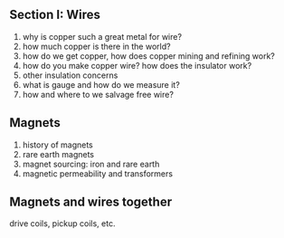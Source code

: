 
## Section I: Wires 


1. why is copper such a great metal for wire?
2. how much copper is there in the world?
3. how do we get copper, how does copper mining and refining  work?
4. how do you make copper wire?  how does the insulator work?
5. other insulation concerns
6. what is gauge and how do we measure it?
7. how and where to we salvage free wire?



## Magnets

1. history of magnets
2. rare earth magnets
3. magnet sourcing: iron and rare earth 
4. magnetic permeability and transformers


## Magnets and wires together

drive coils, pickup coils, etc.
